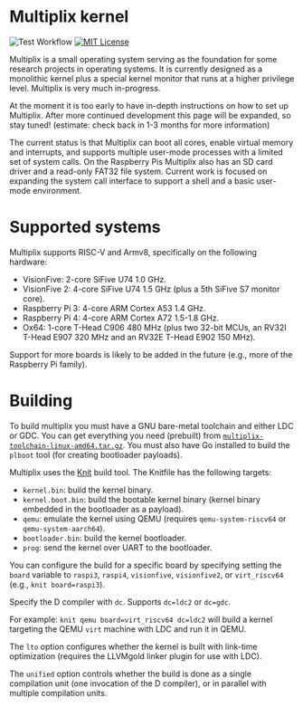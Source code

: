 # Multiplix kernel

![Test Workflow](https://github.com/zyedidia/multiplix/actions/workflows/test.yaml/badge.svg)
[![MIT License](https://img.shields.io/badge/license-MIT-blue.svg)](https://github.com/zyedidia/multiplix/blob/master/LICENSE)

Multiplix is a small operating system serving as the foundation for some
research projects in operating systems. It is currently designed as a
monolithic kernel plus a special kernel monitor that runs at a higher
privilege level. Multiplix is very much in-progress.

At the moment it is too early to have in-depth instructions on how to set up
Multiplix. After more continued development this page will be expanded, so stay
tuned! (estimate: check back in 1-3 months for more information)

The current status is that Multiplix can boot all cores, enable virtual memory
and interrupts, and supports multiple user-mode processes with a limited set of
system calls. On the Raspberry Pis Multiplix also has an SD card driver and a
read-only FAT32 file system. Current work is focused on expanding the system
call interface to support a shell and a basic user-mode environment.

# Supported systems

Multiplix supports RISC-V and Armv8, specifically on the following hardware:

* VisionFive: 2-core SiFive U74 1.0 GHz.
* VisionFive 2: 4-core SiFive U74 1.5 GHz (plus a 5th SiFive S7 monitor core).
* Raspberry Pi 3: 4-core ARM Cortex A53 1.4 GHz.
* Raspberry Pi 4: 4-core ARM Cortex A72 1.5-1.8 GHz.
* Ox64: 1-core T-Head C906 480 MHz (plus two 32-bit MCUs, an RV32I T-Head E907
  320 MHz and an RV32E T-Head E902 150 MHz).

Support for more boards is likely to be added in the future (e.g., more of the
Raspberry Pi family).

# Building

To build multiplix you must have a GNU bare-metal toolchain and either LDC or
GDC. You can get everything you need (prebuilt) from
[`multiplix-toolchain-linux-amd64.tar.gz`](https://github.com/zyedidia/build-gdc/releases/latest).
You must also have Go installed to build the `plboot` tool (for creating
bootloader payloads).

Multiplix uses the [Knit](https://github.com/zyedidia/knit) build tool. The
Knitfile has the following targets:

* `kernel.bin`: build the kernel binary.
* `kernel.boot.bin`: build the bootable kernel binary (kernel binary embedded
  in the bootloader as a payload).
* `qemu`: emulate the kernel using QEMU (requires `qemu-system-riscv64` or
  `qemu-system-aarch64`).
* `bootloader.bin`: build the kernel bootloader.
* `prog`: send the kernel over UART to the bootloader.

You can configure the build for a specific board by specifying setting the
`board` variable to `raspi3`, `raspi4`, `visionfive`, `visionfive2`, or
`virt_riscv64` (e.g., `knit board=raspi3`).

Specify the D compiler with `dc`. Supports `dc=ldc2` or `dc=gdc`.

For example: `knit qemu board=virt_riscv64 dc=ldc2` will build a kernel
targeting the QEMU `virt` machine with LDC and run it in QEMU.

The `lto` option configures whether the kernel is built with link-time
optimization (requires the LLVMgold linker plugin for use with LDC).

The `unified` option controls whether the build is done as a single compilation
unit (one invocation of the D compiler), or in parallel with multiple
compilation units.
